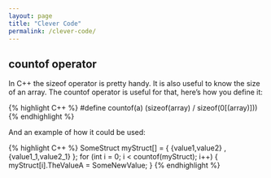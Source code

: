 ```yaml
---
layout: page
title: "Clever Code"
permalink: /clever-code/
---
```

## countof operator

In C++ the sizeof operator is pretty handy. 
It is also useful to know the size of an array. The countof operator is 
useful for that, here’s how you define it:

{% highlight C++ %}
#define countof(a) (sizeof(array) / sizeof(0[(array)]))
{% endhighlight %}

And an example of how it could be used:

{% highlight C++ %}
SomeStruct myStruct[] = { {value1,value2} , {value1_1,value2_1} };
for (int i = 0; i < countof(myStruct); i++)
{
   myStruct[i].TheValueA = SomeNewValue;
}
{% endhighlight %}


